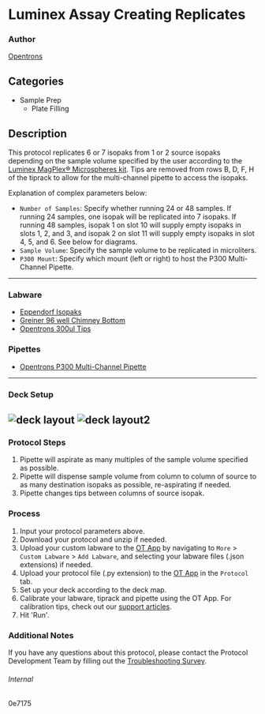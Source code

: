 # Luminex Assay Creating Replicates

### Author
[Opentrons](https://opentrons.com/)

## Categories
* Sample Prep
	* Plate Filling

## Description
This protocol replicates 6 or 7 isopaks from 1 or 2 source isopaks depending on the sample volume specified by the user according to the [Luminex MagPlex® Microspheres kit](https://www.luminexcorp.com/magplex-microspheres/#overview). Tips are removed from rows B, D, F, H of the tiprack to allow for the multi-channel pipette to access the isopaks.


Explanation of complex parameters below:
* `Number of Samples`: Specify whether running 24 or 48 samples. If running 24 samples, one isopak will be replicated into 7 isopaks. If running 48 samples, isopak 1 on slot 10 will supply empty isopaks in slots 1, 2, and 3, and isopak 2 on slot 11 will supply empty isopaks in slot 4, 5, and 6. See below for diagrams.
* `Sample Volume`: Specify the sample volume to be replicated in microliters.
* `P300 Mount`: Specify which mount (left or right) to host the P300 Multi-Channel Pipette.

---

### Labware
* [Eppendorf Isopaks](https://www.eppendorf.com/dk-en/eShop-Products/Temperature-Control-and-Mixing/Accessories/IsoTherm-System-p-3880001166)
* [Greiner 96 well Chimney Bottom](https://shop.gbo.com/en/row/products/bioscience/microplates/non-binding-microplates/96-well-non-binding-microplates/655906.html)
* [Opentrons 300ul Tips](https://shop.opentrons.com/universal-filter-tips/)

### Pipettes
* [Opentrons P300 Multi-Channel Pipette](https://opentrons.com/pipettes/)


---

### Deck Setup

![deck layout](https://opentrons-protocol-library-website.s3.amazonaws.com/custom-README-images/0e7175/Screen+Shot+2022-10-03+at+12.02.14+PM.png)
![deck layout2](https://opentrons-protocol-library-website.s3.amazonaws.com/custom-README-images/0e7175/Screen+Shot+2022-10-03+at+12.02.30+PM.png)
---

### Protocol Steps
1. Pipette will aspirate as many multiples of the sample volume specified as possible.
2. Pipette will dispense sample volume from column to column of source to as many destination isopaks as possible, re-aspirating if needed.
3. Pipette changes tips between columns of source isopak.

### Process
1. Input your protocol parameters above.
2. Download your protocol and unzip if needed.
3. Upload your custom labware to the [OT App](https://opentrons.com/ot-app) by navigating to `More` > `Custom Labware` > `Add Labware`, and selecting your labware files (.json extensions) if needed.
4. Upload your protocol file (.py extension) to the [OT App](https://opentrons.com/ot-app) in the `Protocol` tab.
5. Set up your deck according to the deck map.
6. Calibrate your labware, tiprack and pipette using the OT App. For calibration tips, check out our [support articles](https://support.opentrons.com/en/collections/1559720-guide-for-getting-started-with-the-ot-2).
7. Hit 'Run'.

### Additional Notes
If you have any questions about this protocol, please contact the Protocol Development Team by filling out the [Troubleshooting Survey](https://protocol-troubleshooting.paperform.co/).

###### Internal
0e7175
